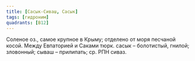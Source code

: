 ```yaml
---
title: [Сасык-Сиваш, Сасык]
tags: [гидроним]
quadrants: [В12]
---
```


Соленое оз., самое крупное в Крыму; отделено от моря песчаной косой. Между
Евпаторией и Саками тюрк. сасык – болотистый, гнилой; зловонный; сываш –
прилипать; ср. РПН сиваз.
